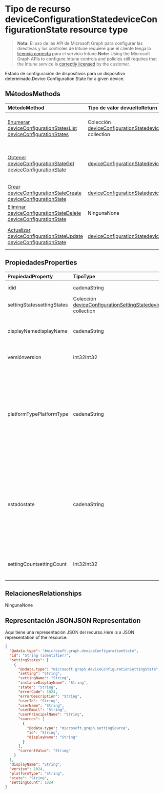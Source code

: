 # <a name="deviceconfigurationstate-resource-type"></a><span data-ttu-id="2257e-101">Tipo de recurso deviceConfigurationState</span><span class="sxs-lookup"><span data-stu-id="2257e-101">deviceConfigurationState resource type</span></span>

> <span data-ttu-id="2257e-102">**Nota:** El uso de las API de Microsoft Graph para configurar las directivas y los controles de Intune requiere que el cliente tenga la [licencia correcta](https://go.microsoft.com/fwlink/?linkid=839381) para el servicio Intune.</span><span class="sxs-lookup"><span data-stu-id="2257e-102">**Note:** Using the Microsoft Graph APIs to configure Intune controls and policies still requires that the Intune service is [correctly licensed](https://go.microsoft.com/fwlink/?linkid=839381) by the customer.</span></span>

<span data-ttu-id="2257e-103">Estado de configuración de dispositivos para un dispositivo determinado.</span><span class="sxs-lookup"><span data-stu-id="2257e-103">Device Configuration State for a given device.</span></span>
## <a name="methods"></a><span data-ttu-id="2257e-104">Métodos</span><span class="sxs-lookup"><span data-stu-id="2257e-104">Methods</span></span>
|<span data-ttu-id="2257e-105">Método</span><span class="sxs-lookup"><span data-stu-id="2257e-105">Method</span></span>|<span data-ttu-id="2257e-106">Tipo de valor devuelto</span><span class="sxs-lookup"><span data-stu-id="2257e-106">Return Type</span></span>|<span data-ttu-id="2257e-107">Descripción</span><span class="sxs-lookup"><span data-stu-id="2257e-107">Description</span></span>|
|:---|:---|:---|
|[<span data-ttu-id="2257e-108">Enumerar deviceConfigurationStates</span><span class="sxs-lookup"><span data-stu-id="2257e-108">List deviceConfigurationStates</span></span>](../api/intune_deviceconfig_deviceconfigurationstate_list.md)|<span data-ttu-id="2257e-109">Colección [deviceConfigurationState](../resources/intune_deviceconfig_deviceconfigurationstate.md)</span><span class="sxs-lookup"><span data-stu-id="2257e-109">[deviceConfigurationState](../resources/intune_deviceconfig_deviceconfigurationstate.md) collection</span></span>|<span data-ttu-id="2257e-110">Enumere las propiedades y las relaciones de los objetos [deviceConfigurationState](../resources/intune_deviceconfig_deviceconfigurationstate.md).</span><span class="sxs-lookup"><span data-stu-id="2257e-110">List properties and relationships of the [deviceConfigurationState](../resources/intune_deviceconfig_deviceconfigurationstate.md) objects.</span></span>|
|[<span data-ttu-id="2257e-111">Obtener deviceConfigurationState</span><span class="sxs-lookup"><span data-stu-id="2257e-111">Get deviceConfigurationState</span></span>](../api/intune_deviceconfig_deviceconfigurationstate_get.md)|[<span data-ttu-id="2257e-112">deviceConfigurationState</span><span class="sxs-lookup"><span data-stu-id="2257e-112">deviceConfigurationState</span></span>](../resources/intune_deviceconfig_deviceconfigurationstate.md)|<span data-ttu-id="2257e-113">Lea las propiedades y las relaciones del objeto [deviceConfigurationState](../resources/intune_deviceconfig_deviceconfigurationstate.md).</span><span class="sxs-lookup"><span data-stu-id="2257e-113">Read properties and relationships of [plannerProgressTaskBoardTaskFormat](../resources/intune_deviceconfig_deviceconfigurationstate.md) object.</span></span>|
|[<span data-ttu-id="2257e-114">Crear deviceConfigurationState</span><span class="sxs-lookup"><span data-stu-id="2257e-114">Create deviceConfigurationState</span></span>](../api/intune_deviceconfig_deviceconfigurationstate_create.md)|[<span data-ttu-id="2257e-115">deviceConfigurationState</span><span class="sxs-lookup"><span data-stu-id="2257e-115">deviceConfigurationState</span></span>](../resources/intune_deviceconfig_deviceconfigurationstate.md)|<span data-ttu-id="2257e-116">Cree un objeto [deviceConfigurationState](../resources/intune_deviceconfig_deviceconfigurationstate.md).</span><span class="sxs-lookup"><span data-stu-id="2257e-116">Create a new [plannerBucket](../resources/intune_deviceconfig_deviceconfigurationstate.md) object.</span></span>|
|[<span data-ttu-id="2257e-117">Eliminar deviceConfigurationState</span><span class="sxs-lookup"><span data-stu-id="2257e-117">Delete deviceConfigurationState</span></span>](../api/intune_deviceconfig_deviceconfigurationstate_delete.md)|<span data-ttu-id="2257e-118">Ninguna</span><span class="sxs-lookup"><span data-stu-id="2257e-118">None</span></span>|<span data-ttu-id="2257e-119">Elimina un [deviceConfigurationState](../resources/intune_deviceconfig_deviceconfigurationstate.md).</span><span class="sxs-lookup"><span data-stu-id="2257e-119">Deletes a [deviceConfigurationState](../resources/intune_deviceconfig_deviceconfigurationstate.md).</span></span>|
|[<span data-ttu-id="2257e-120">Actualizar deviceConfigurationState</span><span class="sxs-lookup"><span data-stu-id="2257e-120">Update deviceConfigurationState</span></span>](../api/intune_deviceconfig_deviceconfigurationstate_update.md)|[<span data-ttu-id="2257e-121">deviceConfigurationState</span><span class="sxs-lookup"><span data-stu-id="2257e-121">deviceConfigurationState</span></span>](../resources/intune_deviceconfig_deviceconfigurationstate.md)|<span data-ttu-id="2257e-122">Actualice las propiedades de un objeto [deviceConfigurationState](../resources/intune_deviceconfig_deviceconfigurationstate.md).</span><span class="sxs-lookup"><span data-stu-id="2257e-122">Update the properties of a [calendar](../resources/intune_deviceconfig_deviceconfigurationstate.md) object.</span></span>|

## <a name="properties"></a><span data-ttu-id="2257e-123">Propiedades</span><span class="sxs-lookup"><span data-stu-id="2257e-123">Properties</span></span>
|<span data-ttu-id="2257e-124">Propiedad</span><span class="sxs-lookup"><span data-stu-id="2257e-124">Property</span></span>|<span data-ttu-id="2257e-125">Tipo</span><span class="sxs-lookup"><span data-stu-id="2257e-125">Type</span></span>|<span data-ttu-id="2257e-126">Descripción</span><span class="sxs-lookup"><span data-stu-id="2257e-126">Description</span></span>|
|:---|:---|:---|
|<span data-ttu-id="2257e-127">id</span><span class="sxs-lookup"><span data-stu-id="2257e-127">id</span></span>|<span data-ttu-id="2257e-128">cadena</span><span class="sxs-lookup"><span data-stu-id="2257e-128">String</span></span>|<span data-ttu-id="2257e-129">Clave de la entidad.</span><span class="sxs-lookup"><span data-stu-id="2257e-129">Key of the setting.</span></span>|
|<span data-ttu-id="2257e-130">settingStates</span><span class="sxs-lookup"><span data-stu-id="2257e-130">settingStates</span></span>|<span data-ttu-id="2257e-131">Colección [deviceConfigurationSettingState](../resources/intune_deviceconfig_deviceconfigurationsettingstate.md)</span><span class="sxs-lookup"><span data-stu-id="2257e-131">[deviceConfigurationSettingState](../resources/intune_deviceconfig_deviceconfigurationsettingstate.md) collection</span></span>|<span data-ttu-id="2257e-132">Todavía no documentado</span><span class="sxs-lookup"><span data-stu-id="2257e-132">Not yet documented</span></span>|
|<span data-ttu-id="2257e-133">displayName</span><span class="sxs-lookup"><span data-stu-id="2257e-133">displayName</span></span>|<span data-ttu-id="2257e-134">cadena</span><span class="sxs-lookup"><span data-stu-id="2257e-134">String</span></span>|<span data-ttu-id="2257e-135">El nombre de la directiva de este policyBase</span><span class="sxs-lookup"><span data-stu-id="2257e-135">The name of the policy for this policyBase</span></span>|
|<span data-ttu-id="2257e-136">versión</span><span class="sxs-lookup"><span data-stu-id="2257e-136">version</span></span>|<span data-ttu-id="2257e-137">Int32</span><span class="sxs-lookup"><span data-stu-id="2257e-137">Int32</span></span>|<span data-ttu-id="2257e-138">La versión de la directiva</span><span class="sxs-lookup"><span data-stu-id="2257e-138">The version of the message.</span></span>|
|<span data-ttu-id="2257e-139">platformType</span><span class="sxs-lookup"><span data-stu-id="2257e-139">PlatformType</span></span>|<span data-ttu-id="2257e-140">cadena</span><span class="sxs-lookup"><span data-stu-id="2257e-140">String</span></span>|<span data-ttu-id="2257e-141">Tipo de plataforma al que se aplica la directiva. Los valores posibles son: `android`, `iOS`, `macOS`, `windowsPhone81`, `windows81AndLater`, `windows10AndLater` y `all`.</span><span class="sxs-lookup"><span data-stu-id="2257e-141">Platform type that the policy applies to Possible values are: `android`, `iOS`, `macOS`, `windowsPhone81`, `windows81AndLater`, `windows10AndLater`, `all`.</span></span>|
|<span data-ttu-id="2257e-142">estado</span><span class="sxs-lookup"><span data-stu-id="2257e-142">state</span></span>|<span data-ttu-id="2257e-143">cadena</span><span class="sxs-lookup"><span data-stu-id="2257e-143">String</span></span>|<span data-ttu-id="2257e-144">Estado de cumplimiento de la directiva. Los valores posibles son: `unknown`, `notApplicable`, `compliant`, `remediated`, `nonCompliant`, `error` y `conflict`.</span><span class="sxs-lookup"><span data-stu-id="2257e-144">The compliance state of the policy Possible values are: `unknown`, `notApplicable`, `compliant`, `remediated`, `nonCompliant`, `error`, `conflict`.</span></span>|
|<span data-ttu-id="2257e-145">settingCount</span><span class="sxs-lookup"><span data-stu-id="2257e-145">settingCount</span></span>|<span data-ttu-id="2257e-146">Int32</span><span class="sxs-lookup"><span data-stu-id="2257e-146">Int32</span></span>|<span data-ttu-id="2257e-147">Recuento del número de ajustes que contiene una directiva</span><span class="sxs-lookup"><span data-stu-id="2257e-147">Count of how many setting a policy holds</span></span>|

## <a name="relationships"></a><span data-ttu-id="2257e-148">Relaciones</span><span class="sxs-lookup"><span data-stu-id="2257e-148">Relationships</span></span>
<span data-ttu-id="2257e-149">Ninguna</span><span class="sxs-lookup"><span data-stu-id="2257e-149">None</span></span>
## <a name="json-representation"></a><span data-ttu-id="2257e-150">Representación JSON</span><span class="sxs-lookup"><span data-stu-id="2257e-150">JSON Representation</span></span>
<span data-ttu-id="2257e-151">Aquí tiene una representación JSON del recurso.</span><span class="sxs-lookup"><span data-stu-id="2257e-151">Here is a JSON representation of the resource.</span></span>
<!-- {
  "blockType": "resource",
  "keyProperty": "id",
  "@odata.type": "microsoft.graph.deviceConfigurationState"
}
-->
``` json
{
  "@odata.type": "#microsoft.graph.deviceConfigurationState",
  "id": "String (identifier)",
  "settingStates": [
    {
      "@odata.type": "microsoft.graph.deviceConfigurationSettingState",
      "setting": "String",
      "settingName": "String",
      "instanceDisplayName": "String",
      "state": "String",
      "errorCode": 1024,
      "errorDescription": "String",
      "userId": "String",
      "userName": "String",
      "userEmail": "String",
      "userPrincipalName": "String",
      "sources": [
        {
          "@odata.type": "microsoft.graph.settingSource",
          "id": "String",
          "displayName": "String"
        }
      ],
      "currentValue": "String"
    }
  ],
  "displayName": "String",
  "version": 1024,
  "platformType": "String",
  "state": "String",
  "settingCount": 1024
}
```



